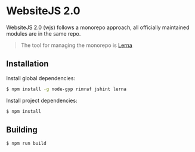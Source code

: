 # WebsiteJS 2.0
 WebsiteJS 2.0 (wjs) follows a monorepo approach, all officially maintained modules are in the same repo.

 > The tool for managing the monorepo is [Lerna](https://github.com/lerna/lerna)

 ## Installation
 Install global dependencies:
 ```sh
 $ npm install -g node-gyp rimraf jshint lerna
 ```

 Install project dependencies:
```sh
$ npm install 
```

## Building
```sh
$ npm run build

